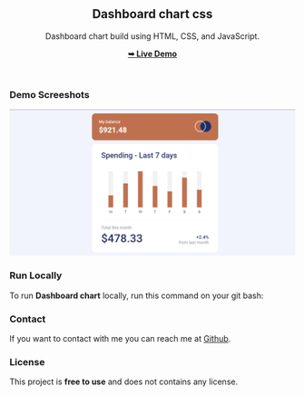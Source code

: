 <div align="center">
  
  <br />
  <br />

  <h2 align="center">Dashboard chart css</h2>

  Dashboard chart build using HTML, CSS, and JavaScript.

  <a href="https://kurtismail.github.io/dashboard_app/"><strong>➥ Live Demo</strong></a>

</div>

<br />

### Demo Screeshots

![Dashboard chart Desktop Demo](./readme-images/desktop.png "Desktop Demo")



### Run Locally

To run **Dashboard chart** locally, run this command on your git bash:

### Contact

If you want to contact with me you can reach me at [Github](https://github.com/kurtismail/dashboard_app.git).

### License

This project is **free to use** and does not contains any license.
